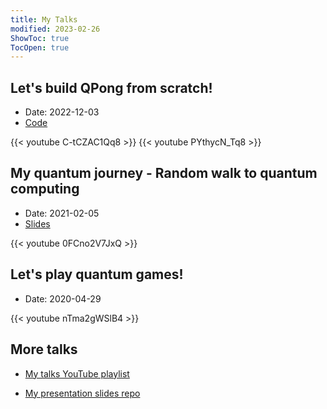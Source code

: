 ```yaml
---
title: My Talks
modified: 2023-02-26
ShowToc: true
TocOpen: true
---
```


## Let's build QPong from scratch!

- Date: 2022-12-03
- [Code](https://github.com/QPong/qpong-livestream/tree/reference)

{{< youtube C-tCZAC1Qq8 >}}
{{< youtube PYthycN_Tq8 >}}


## My quantum journey - Random walk to quantum computing

- Date: 2021-02-05
- [Slides](https://slides.com/huangjunye/random-walk-to-quantum-computing-long-version)

{{< youtube 0FCno2V7JxQ >}}

## Let's play quantum games!

- Date: 2020-04-29

{{< youtube nTma2gWSlB4 >}}

## More talks

- [My talks YouTube playlist](https://www.youtube.com/playlist?list=PLk_1hMwPuLvdmafW1MjUQ2vInI1IhhR6K)

- [My presentation slides repo](https://github.com/HuangJunye/presentations)